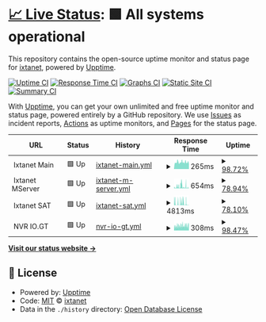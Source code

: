 # [📈 Live Status](https://status.ixtanet.com): <!--live status--> **🟩 All systems operational**

This repository contains the open-source uptime monitor and status page for [ixtanet](https://status.ixtanet.com), powered by [Upptime](https://github.com/upptime/upptime).

[![Uptime CI](https://github.com/ixtanet/upptime/workflows/Uptime%20CI/badge.svg)](https://github.com/ixtanet/upptime/actions?query=workflow%3A%22Uptime+CI%22)
[![Response Time CI](https://github.com/ixtanet/upptime/workflows/Response%20Time%20CI/badge.svg)](https://github.com/ixtanet/upptime/actions?query=workflow%3A%22Response+Time+CI%22)
[![Graphs CI](https://github.com/ixtanet/upptime/workflows/Graphs%20CI/badge.svg)](https://github.com/ixtanet/upptime/actions?query=workflow%3A%22Graphs+CI%22)
[![Static Site CI](https://github.com/ixtanet/upptime/workflows/Static%20Site%20CI/badge.svg)](https://github.com/ixtanet/upptime/actions?query=workflow%3A%22Static+Site+CI%22)
[![Summary CI](https://github.com/ixtanet/upptime/workflows/Summary%20CI/badge.svg)](https://github.com/ixtanet/upptime/actions?query=workflow%3A%22Summary+CI%22)

With [Upptime](https://upptime.js.org), you can get your own unlimited and free uptime monitor and status page, powered entirely by a GitHub repository. We use [Issues](https://github.com/ixtanet/upptime/issues) as incident reports, [Actions](https://github.com/ixtanet/upptime/actions) as uptime monitors, and [Pages](https://status.ixtanet.com) for the status page.

<!--start: status pages-->
<!-- This summary is generated by Upptime (https://github.com/upptime/upptime) -->
<!-- Do not edit this manually, your changes will be overwritten -->
<!-- prettier-ignore -->
| URL | Status | History | Response Time | Uptime |
| --- | ------ | ------- | ------------- | ------ |
| <img alt="" src="https://icons.duckduckgo.com/ip3/null.ico" height="13"> Ixtanet Main | 🟩 Up | [ixtanet-main.yml](https://github.com/ixtanet/upptime/commits/HEAD/history/ixtanet-main.yml) | <details><summary><img alt="Response time graph" src="./graphs/ixtanet-main/response-time-week.png" height="20"> 265ms</summary><br><a href="https://status.ixtanet.com/history/ixtanet-main"><img alt="Response time 139" src="https://img.shields.io/endpoint?url=https%3A%2F%2Fraw.githubusercontent.com%2Fixtanet%2Fupptime%2FHEAD%2Fapi%2Fixtanet-main%2Fresponse-time.json"></a><br><a href="https://status.ixtanet.com/history/ixtanet-main"><img alt="24-hour response time 260" src="https://img.shields.io/endpoint?url=https%3A%2F%2Fraw.githubusercontent.com%2Fixtanet%2Fupptime%2FHEAD%2Fapi%2Fixtanet-main%2Fresponse-time-day.json"></a><br><a href="https://status.ixtanet.com/history/ixtanet-main"><img alt="7-day response time 265" src="https://img.shields.io/endpoint?url=https%3A%2F%2Fraw.githubusercontent.com%2Fixtanet%2Fupptime%2FHEAD%2Fapi%2Fixtanet-main%2Fresponse-time-week.json"></a><br><a href="https://status.ixtanet.com/history/ixtanet-main"><img alt="30-day response time 338" src="https://img.shields.io/endpoint?url=https%3A%2F%2Fraw.githubusercontent.com%2Fixtanet%2Fupptime%2FHEAD%2Fapi%2Fixtanet-main%2Fresponse-time-month.json"></a><br><a href="https://status.ixtanet.com/history/ixtanet-main"><img alt="1-year response time 139" src="https://img.shields.io/endpoint?url=https%3A%2F%2Fraw.githubusercontent.com%2Fixtanet%2Fupptime%2FHEAD%2Fapi%2Fixtanet-main%2Fresponse-time-year.json"></a></details> | <details><summary><a href="https://status.ixtanet.com/history/ixtanet-main">98.72%</a></summary><a href="https://status.ixtanet.com/history/ixtanet-main"><img alt="All-time uptime 86.46%" src="https://img.shields.io/endpoint?url=https%3A%2F%2Fraw.githubusercontent.com%2Fixtanet%2Fupptime%2FHEAD%2Fapi%2Fixtanet-main%2Fuptime.json"></a><br><a href="https://status.ixtanet.com/history/ixtanet-main"><img alt="24-hour uptime 100.00%" src="https://img.shields.io/endpoint?url=https%3A%2F%2Fraw.githubusercontent.com%2Fixtanet%2Fupptime%2FHEAD%2Fapi%2Fixtanet-main%2Fuptime-day.json"></a><br><a href="https://status.ixtanet.com/history/ixtanet-main"><img alt="7-day uptime 98.72%" src="https://img.shields.io/endpoint?url=https%3A%2F%2Fraw.githubusercontent.com%2Fixtanet%2Fupptime%2FHEAD%2Fapi%2Fixtanet-main%2Fuptime-week.json"></a><br><a href="https://status.ixtanet.com/history/ixtanet-main"><img alt="30-day uptime 74.60%" src="https://img.shields.io/endpoint?url=https%3A%2F%2Fraw.githubusercontent.com%2Fixtanet%2Fupptime%2FHEAD%2Fapi%2Fixtanet-main%2Fuptime-month.json"></a><br><a href="https://status.ixtanet.com/history/ixtanet-main"><img alt="1-year uptime 86.46%" src="https://img.shields.io/endpoint?url=https%3A%2F%2Fraw.githubusercontent.com%2Fixtanet%2Fupptime%2FHEAD%2Fapi%2Fixtanet-main%2Fuptime-year.json"></a></details>
| <img alt="" src="https://icons.duckduckgo.com/ip3/null.ico" height="13"> Ixtanet MServer | 🟩 Up | [ixtanet-m-server.yml](https://github.com/ixtanet/upptime/commits/HEAD/history/ixtanet-m-server.yml) | <details><summary><img alt="Response time graph" src="./graphs/ixtanet-m-server/response-time-week.png" height="20"> 654ms</summary><br><a href="https://status.ixtanet.com/history/ixtanet-m-server"><img alt="Response time 533" src="https://img.shields.io/endpoint?url=https%3A%2F%2Fraw.githubusercontent.com%2Fixtanet%2Fupptime%2FHEAD%2Fapi%2Fixtanet-m-server%2Fresponse-time.json"></a><br><a href="https://status.ixtanet.com/history/ixtanet-m-server"><img alt="24-hour response time 207" src="https://img.shields.io/endpoint?url=https%3A%2F%2Fraw.githubusercontent.com%2Fixtanet%2Fupptime%2FHEAD%2Fapi%2Fixtanet-m-server%2Fresponse-time-day.json"></a><br><a href="https://status.ixtanet.com/history/ixtanet-m-server"><img alt="7-day response time 654" src="https://img.shields.io/endpoint?url=https%3A%2F%2Fraw.githubusercontent.com%2Fixtanet%2Fupptime%2FHEAD%2Fapi%2Fixtanet-m-server%2Fresponse-time-week.json"></a><br><a href="https://status.ixtanet.com/history/ixtanet-m-server"><img alt="30-day response time 1006" src="https://img.shields.io/endpoint?url=https%3A%2F%2Fraw.githubusercontent.com%2Fixtanet%2Fupptime%2FHEAD%2Fapi%2Fixtanet-m-server%2Fresponse-time-month.json"></a><br><a href="https://status.ixtanet.com/history/ixtanet-m-server"><img alt="1-year response time 548" src="https://img.shields.io/endpoint?url=https%3A%2F%2Fraw.githubusercontent.com%2Fixtanet%2Fupptime%2FHEAD%2Fapi%2Fixtanet-m-server%2Fresponse-time-year.json"></a></details> | <details><summary><a href="https://status.ixtanet.com/history/ixtanet-m-server">78.94%</a></summary><a href="https://status.ixtanet.com/history/ixtanet-m-server"><img alt="All-time uptime 94.10%" src="https://img.shields.io/endpoint?url=https%3A%2F%2Fraw.githubusercontent.com%2Fixtanet%2Fupptime%2FHEAD%2Fapi%2Fixtanet-m-server%2Fuptime.json"></a><br><a href="https://status.ixtanet.com/history/ixtanet-m-server"><img alt="24-hour uptime 78.90%" src="https://img.shields.io/endpoint?url=https%3A%2F%2Fraw.githubusercontent.com%2Fixtanet%2Fupptime%2FHEAD%2Fapi%2Fixtanet-m-server%2Fuptime-day.json"></a><br><a href="https://status.ixtanet.com/history/ixtanet-m-server"><img alt="7-day uptime 78.94%" src="https://img.shields.io/endpoint?url=https%3A%2F%2Fraw.githubusercontent.com%2Fixtanet%2Fupptime%2FHEAD%2Fapi%2Fixtanet-m-server%2Fuptime-week.json"></a><br><a href="https://status.ixtanet.com/history/ixtanet-m-server"><img alt="30-day uptime 52.51%" src="https://img.shields.io/endpoint?url=https%3A%2F%2Fraw.githubusercontent.com%2Fixtanet%2Fupptime%2FHEAD%2Fapi%2Fixtanet-m-server%2Fuptime-month.json"></a><br><a href="https://status.ixtanet.com/history/ixtanet-m-server"><img alt="1-year uptime 93.09%" src="https://img.shields.io/endpoint?url=https%3A%2F%2Fraw.githubusercontent.com%2Fixtanet%2Fupptime%2FHEAD%2Fapi%2Fixtanet-m-server%2Fuptime-year.json"></a></details>
| <img alt="" src="https://icons.duckduckgo.com/ip3/null.ico" height="13"> Ixtanet SAT | 🟩 Up | [ixtanet-sat.yml](https://github.com/ixtanet/upptime/commits/HEAD/history/ixtanet-sat.yml) | <details><summary><img alt="Response time graph" src="./graphs/ixtanet-sat/response-time-week.png" height="20"> 4813ms</summary><br><a href="https://status.ixtanet.com/history/ixtanet-sat"><img alt="Response time 897" src="https://img.shields.io/endpoint?url=https%3A%2F%2Fraw.githubusercontent.com%2Fixtanet%2Fupptime%2FHEAD%2Fapi%2Fixtanet-sat%2Fresponse-time.json"></a><br><a href="https://status.ixtanet.com/history/ixtanet-sat"><img alt="24-hour response time 8956" src="https://img.shields.io/endpoint?url=https%3A%2F%2Fraw.githubusercontent.com%2Fixtanet%2Fupptime%2FHEAD%2Fapi%2Fixtanet-sat%2Fresponse-time-day.json"></a><br><a href="https://status.ixtanet.com/history/ixtanet-sat"><img alt="7-day response time 4813" src="https://img.shields.io/endpoint?url=https%3A%2F%2Fraw.githubusercontent.com%2Fixtanet%2Fupptime%2FHEAD%2Fapi%2Fixtanet-sat%2Fresponse-time-week.json"></a><br><a href="https://status.ixtanet.com/history/ixtanet-sat"><img alt="30-day response time 2220" src="https://img.shields.io/endpoint?url=https%3A%2F%2Fraw.githubusercontent.com%2Fixtanet%2Fupptime%2FHEAD%2Fapi%2Fixtanet-sat%2Fresponse-time-month.json"></a><br><a href="https://status.ixtanet.com/history/ixtanet-sat"><img alt="1-year response time 897" src="https://img.shields.io/endpoint?url=https%3A%2F%2Fraw.githubusercontent.com%2Fixtanet%2Fupptime%2FHEAD%2Fapi%2Fixtanet-sat%2Fresponse-time-year.json"></a></details> | <details><summary><a href="https://status.ixtanet.com/history/ixtanet-sat">78.10%</a></summary><a href="https://status.ixtanet.com/history/ixtanet-sat"><img alt="All-time uptime 89.23%" src="https://img.shields.io/endpoint?url=https%3A%2F%2Fraw.githubusercontent.com%2Fixtanet%2Fupptime%2FHEAD%2Fapi%2Fixtanet-sat%2Fuptime.json"></a><br><a href="https://status.ixtanet.com/history/ixtanet-sat"><img alt="24-hour uptime 77.18%" src="https://img.shields.io/endpoint?url=https%3A%2F%2Fraw.githubusercontent.com%2Fixtanet%2Fupptime%2FHEAD%2Fapi%2Fixtanet-sat%2Fuptime-day.json"></a><br><a href="https://status.ixtanet.com/history/ixtanet-sat"><img alt="7-day uptime 78.10%" src="https://img.shields.io/endpoint?url=https%3A%2F%2Fraw.githubusercontent.com%2Fixtanet%2Fupptime%2FHEAD%2Fapi%2Fixtanet-sat%2Fuptime-week.json"></a><br><a href="https://status.ixtanet.com/history/ixtanet-sat"><img alt="30-day uptime 51.09%" src="https://img.shields.io/endpoint?url=https%3A%2F%2Fraw.githubusercontent.com%2Fixtanet%2Fupptime%2FHEAD%2Fapi%2Fixtanet-sat%2Fuptime-month.json"></a><br><a href="https://status.ixtanet.com/history/ixtanet-sat"><img alt="1-year uptime 89.23%" src="https://img.shields.io/endpoint?url=https%3A%2F%2Fraw.githubusercontent.com%2Fixtanet%2Fupptime%2FHEAD%2Fapi%2Fixtanet-sat%2Fuptime-year.json"></a></details>
| <img alt="" src="https://icons.duckduckgo.com/ip3/null.ico" height="13"> NVR IO.GT | 🟩 Up | [nvr-io-gt.yml](https://github.com/ixtanet/upptime/commits/HEAD/history/nvr-io-gt.yml) | <details><summary><img alt="Response time graph" src="./graphs/nvr-io-gt/response-time-week.png" height="20"> 308ms</summary><br><a href="https://status.ixtanet.com/history/nvr-io-gt"><img alt="Response time 599" src="https://img.shields.io/endpoint?url=https%3A%2F%2Fraw.githubusercontent.com%2Fixtanet%2Fupptime%2FHEAD%2Fapi%2Fnvr-io-gt%2Fresponse-time.json"></a><br><a href="https://status.ixtanet.com/history/nvr-io-gt"><img alt="24-hour response time 319" src="https://img.shields.io/endpoint?url=https%3A%2F%2Fraw.githubusercontent.com%2Fixtanet%2Fupptime%2FHEAD%2Fapi%2Fnvr-io-gt%2Fresponse-time-day.json"></a><br><a href="https://status.ixtanet.com/history/nvr-io-gt"><img alt="7-day response time 308" src="https://img.shields.io/endpoint?url=https%3A%2F%2Fraw.githubusercontent.com%2Fixtanet%2Fupptime%2FHEAD%2Fapi%2Fnvr-io-gt%2Fresponse-time-week.json"></a><br><a href="https://status.ixtanet.com/history/nvr-io-gt"><img alt="30-day response time 426" src="https://img.shields.io/endpoint?url=https%3A%2F%2Fraw.githubusercontent.com%2Fixtanet%2Fupptime%2FHEAD%2Fapi%2Fnvr-io-gt%2Fresponse-time-month.json"></a><br><a href="https://status.ixtanet.com/history/nvr-io-gt"><img alt="1-year response time 599" src="https://img.shields.io/endpoint?url=https%3A%2F%2Fraw.githubusercontent.com%2Fixtanet%2Fupptime%2FHEAD%2Fapi%2Fnvr-io-gt%2Fresponse-time-year.json"></a></details> | <details><summary><a href="https://status.ixtanet.com/history/nvr-io-gt">98.47%</a></summary><a href="https://status.ixtanet.com/history/nvr-io-gt"><img alt="All-time uptime 73.37%" src="https://img.shields.io/endpoint?url=https%3A%2F%2Fraw.githubusercontent.com%2Fixtanet%2Fupptime%2FHEAD%2Fapi%2Fnvr-io-gt%2Fuptime.json"></a><br><a href="https://status.ixtanet.com/history/nvr-io-gt"><img alt="24-hour uptime 100.00%" src="https://img.shields.io/endpoint?url=https%3A%2F%2Fraw.githubusercontent.com%2Fixtanet%2Fupptime%2FHEAD%2Fapi%2Fnvr-io-gt%2Fuptime-day.json"></a><br><a href="https://status.ixtanet.com/history/nvr-io-gt"><img alt="7-day uptime 98.47%" src="https://img.shields.io/endpoint?url=https%3A%2F%2Fraw.githubusercontent.com%2Fixtanet%2Fupptime%2FHEAD%2Fapi%2Fnvr-io-gt%2Fuptime-week.json"></a><br><a href="https://status.ixtanet.com/history/nvr-io-gt"><img alt="30-day uptime 67.92%" src="https://img.shields.io/endpoint?url=https%3A%2F%2Fraw.githubusercontent.com%2Fixtanet%2Fupptime%2FHEAD%2Fapi%2Fnvr-io-gt%2Fuptime-month.json"></a><br><a href="https://status.ixtanet.com/history/nvr-io-gt"><img alt="1-year uptime 73.37%" src="https://img.shields.io/endpoint?url=https%3A%2F%2Fraw.githubusercontent.com%2Fixtanet%2Fupptime%2FHEAD%2Fapi%2Fnvr-io-gt%2Fuptime-year.json"></a></details>

<!--end: status pages-->

[**Visit our status website →**](https://status.ixtanet.com)

## 📄 License

- Powered by: [Upptime](https://github.com/upptime/upptime)
- Code: [MIT](./LICENSE) © [ixtanet](https://status.ixtanet.com)
- Data in the `./history` directory: [Open Database License](https://opendatacommons.org/licenses/odbl/1-0/)
